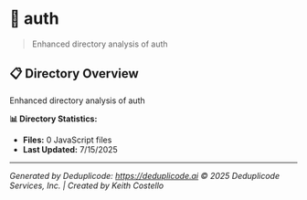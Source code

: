 # 📁 auth

> Enhanced directory analysis of auth

## 📋 Directory Overview

Enhanced directory analysis of auth

**📊 Directory Statistics:**
- **Files:** 0 JavaScript files
- **Last Updated:** 7/15/2025

---

*Generated by Deduplicode: https://deduplicode.ai*
*© 2025 Deduplicode Services, Inc. | Created by Keith Costello*
